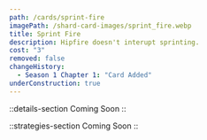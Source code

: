 ```yaml
---
path: /cards/sprint-fire
imagePath: /shard-card-images/sprint_fire.webp
title: Sprint Fire
description: Hipfire doesn't interupt sprinting.
cost: "3"
removed: false
changeHistory:
  - Season 1 Chapter 1: "Card Added"
underConstruction: true
---
```


::details-section
Coming Soon
::

::strategies-section
Coming Soon
::
